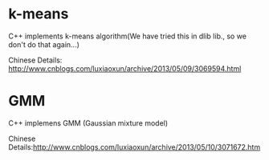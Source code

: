 k-means
===
C++ implements k-means algorithm(We have tried this in dlib lib., so we
don't do that again...)

Chinese Details: http://www.cnblogs.com/luxiaoxun/archive/2013/05/09/3069594.html




GMM
===
C++ implemens GMM (Gaussian mixture model)

Chinese Details:http://www.cnblogs.com/luxiaoxun/archive/2013/05/10/3071672.htm




